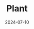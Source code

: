 ---
date: 2024-07-10
featured_image: p2.jpg
title: Plant
sort_by: Name
resources:
  - src: p1.jpg
    title: 風雨蘭
  - src: p2.jpg
    title: 斑葉合果芋
---